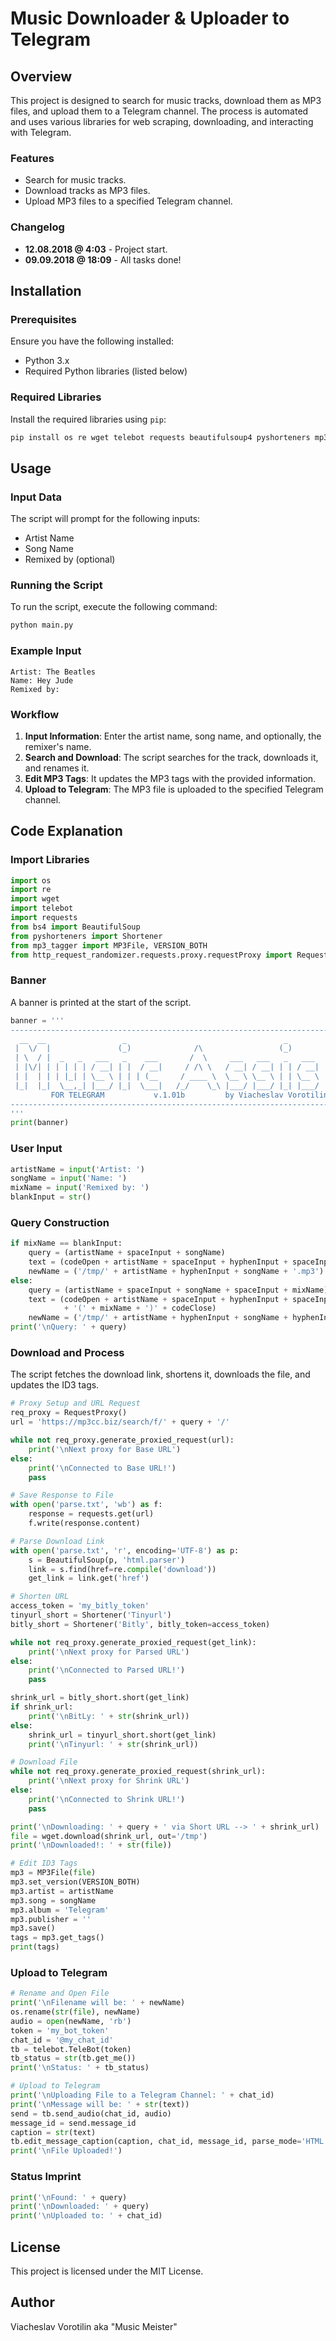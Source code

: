 # Music Downloader & Uploader to Telegram

## Overview

This project is designed to search for music tracks, download them as MP3 files, and upload them to a Telegram channel. The process is automated and uses various libraries for web scraping, downloading, and interacting with Telegram.

### Features
- Search for music tracks.
- Download tracks as MP3 files.
- Upload MP3 files to a specified Telegram channel.

### Changelog
- **12.08.2018 @ 4:03** - Project start.
- **09.09.2018 @ 18:09** - All tasks done!

## Installation

### Prerequisites

Ensure you have the following installed:
- Python 3.x
- Required Python libraries (listed below)

### Required Libraries

Install the required libraries using `pip`:
```sh
pip install os re wget telebot requests beautifulsoup4 pyshorteners mp3-tagger http-request-randomizer
```

## Usage

### Input Data
The script will prompt for the following inputs:
- Artist Name
- Song Name
- Remixed by (optional)

### Running the Script
To run the script, execute the following command:
```sh
python main.py
```

### Example Input
```
Artist: The Beatles
Name: Hey Jude
Remixed by: 
```

### Workflow

1. **Input Information**: Enter the artist name, song name, and optionally, the remixer's name.
2. **Search and Download**: The script searches for the track, downloads it, and renames it.
3. **Edit MP3 Tags**: It updates the MP3 tags with the provided information.
4. **Upload to Telegram**: The MP3 file is uploaded to the specified Telegram channel.

## Code Explanation

### Import Libraries
```python
import os
import re
import wget
import telebot
import requests
from bs4 import BeautifulSoup
from pyshorteners import Shortener
from mp3_tagger import MP3File, VERSION_BOTH
from http_request_randomizer.requests.proxy.requestProxy import RequestProxy
```

### Banner
A banner is printed at the start of the script.
```python
banner = '''
--------------------------------------------------------------------------------------------------
  __  __                 _                                   _         _                     _    
 |  \/  |               (_)              /\                 (_)       | |                   | |   
 | \  / |  _   _   ___   _    ___       /  \     ___   ___   _   ___  | |_    __ _   _ __   | |_  
 | |\/| | | | | | / __| | |  / __|     / /\ \   / __| / __| | | / __| | __|  / _` | | '_ \  | __| 
 | |  | | | |_| | \__ \ | | | (__     / ____ \  \__ \ \__ \ | | \__ \ | |_  | (_| | | | | | | |_  
 |_|  |_|  \__,_| |___/ |_|  \___|   /_/    \_\ |___/ |___/ |_| |___/  \__|  \__,_| |_| |_|  \__| 
         FOR TELEGRAM           v.1.01b         by Viacheslav Vorotilin aka "Music Meister"      
--------------------------------------------------------------------------------------------------
'''
print(banner)
```

### User Input
```python
artistName = input('Artist: ')     
songName = input('Name: ')        
mixName = input('Remixed by: ')   
blankInput = str()                  
```

### Query Construction
```python
if mixName == blankInput:
    query = (artistName + spaceInput + songName)
    text = (codeOpen + artistName + spaceInput + hyphenInput + spaceInput + songName + codeClose)
    newName = ('/tmp/' + artistName + hyphenInput + songName + '.mp3')
else:
    query = (artistName + spaceInput + songName + spaceInput + mixName)
    text = (codeOpen + artistName + spaceInput + hyphenInput + spaceInput + songName
            + '(' + mixName + ')' + codeClose)
    newName = ('/tmp/' + artistName + hyphenInput + songName + hyphenInput + mixName + '.mp3')
print('\nQuery: ' + query)
```

### Download and Process
The script fetches the download link, shortens it, downloads the file, and updates the ID3 tags.
```python
# Proxy Setup and URL Request
req_proxy = RequestProxy()
url = 'https://mp3cc.biz/search/f/' + query + '/'

while not req_proxy.generate_proxied_request(url):
    print('\nNext proxy for Base URL')
else:
    print('\nConnected to Base URL!')
    pass

# Save Response to File
with open('parse.txt', 'wb') as f:
    response = requests.get(url)
    f.write(response.content)

# Parse Download Link
with open('parse.txt', 'r', encoding='UTF-8') as p:
    s = BeautifulSoup(p, 'html.parser')
    link = s.find(href=re.compile('download'))
    get_link = link.get('href')

# Shorten URL
access_token = 'my_bitly_token'
tinyurl_short = Shortener('Tinyurl')
bitly_short = Shortener('Bitly', bitly_token=access_token)

while not req_proxy.generate_proxied_request(get_link):
    print('\nNext proxy for Parsed URL')
else:
    print('\nConnected to Parsed URL!')
    pass

shrink_url = bitly_short.short(get_link)
if shrink_url:
    print('\nBitLy: ' + str(shrink_url))
else:
    shrink_url = tinyurl_short.short(get_link)
    print('\nTinyurl: ' + str(shrink_url))

# Download File
while not req_proxy.generate_proxied_request(shrink_url):
    print('\nNext proxy for Shrink URL')
else:
    print('\nConnected to Shrink URL!')
    pass

print('\nDownloading: ' + query + ' via Short URL --> ' + shrink_url)
file = wget.download(shrink_url, out='/tmp')
print('\nDownloaded!: ' + str(file))

# Edit ID3 Tags
mp3 = MP3File(file)
mp3.set_version(VERSION_BOTH)
mp3.artist = artistName
mp3.song = songName
mp3.album = 'Telegram'
mp3.publisher = ''
mp3.save()
tags = mp3.get_tags()
print(tags)
```

### Upload to Telegram
```python
# Rename and Open File
print('\nFilename will be: ' + newName)
os.rename(str(file), newName)
audio = open(newName, 'rb')
token = 'my_bot_token'
chat_id = '@my_chat_id'
tb = telebot.TeleBot(token)
tb_status = str(tb.get_me())
print('\nStatus: ' + tb_status)

# Upload to Telegram
print('\nUploading File to a Telegram Channel: ' + chat_id)
print('\nMessage will be: ' + str(text))
send = tb.send_audio(chat_id, audio)
message_id = send.message_id
caption = str(text)
tb.edit_message_caption(caption, chat_id, message_id, parse_mode='HTML')
print('\nFile Uploaded!')
```

### Status Imprint
```python
print('\nFound: ' + query)
print('\nDownloaded: ' + query)
print('\nUploaded to: ' + chat_id)
```

## License
This project is licensed under the MIT License.

## Author
Viacheslav Vorotilin aka "Music Meister"
